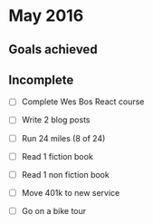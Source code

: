 # May 2016

## Goals achieved

## Incomplete

* [ ] Complete Wes Bos React course
* [ ] Write 2 blog posts
* [ ] Run 24 miles (8 of 24)
* [ ] Read 1 fiction book
* [ ] Read 1 non fiction book
* [ ] Move 401k to new service
* [ ] Go on a bike tour


